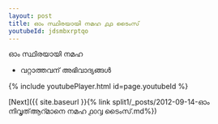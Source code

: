 ```yaml
---
layout: post
title: ഓം സ്ഥിരയായി നമഹ ൧൧ ടൈംസ്
youtubeId: jdsmbxrptqo
---
```

 
 
 ഓം സ്ഥിരയായി നമഹ 
 
 - വറ്റാത്തവന് അഭിവാദ്യങ്ങൾ 
 
  
 
  
 
 
 
 
 
 


{% include youtubePlayer.html id=page.youtubeId %}
 
[Next]({{ site.baseurl }}{% link  split1/_posts/2012-09-14-ഓം നിവൃത്ആറ്മാനെ നമഹ ൧൦൮ ടൈംസ്.md%})
 
